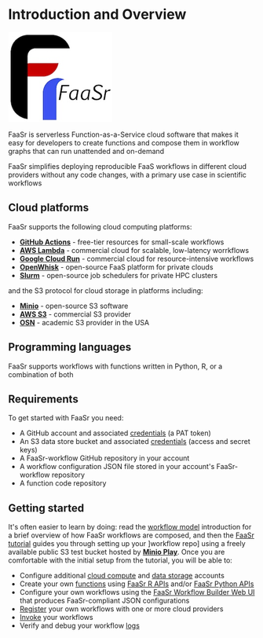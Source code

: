 # Introduction and Overview

![alt text](assets/faasr_logo.jpg)

FaaSr is serverless Function-as-a-Service cloud software that makes it easy for 
developers to create functions and compose them in workflow graphs that can run 
unattended and on-demand

FaaSr simplifies deploying reproducible FaaS workflows in different cloud providers 
without any code changes, with a primary use case in scientific workflows


## Cloud platforms

FaaSr supports the following cloud computing platforms:

- __[GitHub Actions]__ - free-tier resources for small-scale workflows
- __[AWS Lambda]__ - commercial cloud for scalable, low-latency worrkflows
- __[Google Cloud Run]__ - commercial cloud for resource-intensive workflows
- __[OpenWhisk]__ - open-source FaaS platform for private clouds
- __[Slurm]__ - open-source job schedulers for private HPC clusters

[GitHub Actions]: https://github.com/features/actions
[AWS Lambda]: https://aws.amazon.com/pm/lambda
[Google Cloud Run]: https://cloud.google.com/run
[OpenWhisk]: https://openwhisk.apache.org/
[Slurm]: https://slurm.schedmd.com/

and the S3 protocol for cloud storage in platforms including:

- __[Minio]__ - open-source S3 software
- __[AWS S3]__ - commercial S3 provider
- __[OSN]__ - academic S3 provider in the USA

[Minio]: https://www.min.io/
[AWS S3]: https://aws.amazon.com/pm/serv-s3
[OSN]: https://openstoragenetwork.github.io/docs/portal/

## Programming languages

FaaSr supports workflows with functions written in Python, R, or a combination of both

## Requirements

To get started with FaaSr you need:

- A GitHub account and associated [credentials] (a PAT token)
- An S3 data store bucket and associated [credentials] (access and secret keys)
- A FaaSr-workflow GitHub repository in your account
- A workflow configuration JSON file stored in your account's FaaSr-workflow repository
- A function code repository

## Getting started 

It's often easier to learn by doing: read the [workflow model] introduction for a brief overview of how FaaSr workflows are composed, and then the [FaaSr tutorial] guides you through setting up your ]workflow repo] using a freely available public S3 test bucket hosted by __[Minio Play]__. Once you are comfortable with the initial setup from the tutorial, you will be able to:

- Configure additional [cloud compute] and [data storage] accounts
- Create your own [functions] using [FaaSr R APIs] and/or [FaaSr Python APIs]
- Configure your own workflows using the [FaaSr Workflow Builder Web UI] that produces FaaSr-compliant JSON configurations
- [Register] your own workflows with one or more cloud providers
- [Invoke] your workflows
- Verify and debug your workflow [logs]

[workflow model]: prog_model.md
[FaaSr tutorial]: tutorial.md
[cloud compute]: workflows.md
[data storage]: workflows.md
[credentials]: credentials.md
[workflow repo]: workflow_repo.md
[functions]: functions.md
[FaaSr R APIs]: r_api.md
[FaaSr Python APIs]: py_api.md
[workflows]: workflows.md
[FaaSr Workflow Builder Web UI]: workflows.md
[Register]: register_workflow.md
[Invoke]: invoke_workflow.md
[logs]: logs.md
[Minio Play]: https://play.min.io/
